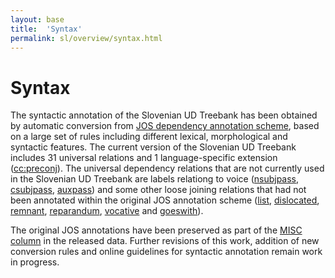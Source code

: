 ```yaml
---
layout: base
title:  'Syntax'
permalink: sl/overview/syntax.html
---
```


# Syntax

The syntactic annotation of the Slovenian UD Treebank has been obtained by automatic conversion from [JOS dependency annotation scheme](http://eng.slovenscina.eu/tehnologije/razclenjevalnik), based on a large set of rules including different lexical, morphological and syntactic features. The current version of the Slovenian UD Treebank includes 31 universal relations and 1 language-specific extension ([cc:preconj](../../en/feat/cc-preconj.html)). The universal dependency relations that are not currently used in the Slovenian UD Treebank are labels relationg to voice ([nsubjpass](../../u/dep/nsubjpass.html), [csubjpass](../../u/dep/csubjpass.html), [auxpass](../../u/dep/auxpass.html)) and some other loose joining relations that had not been annotated within the original JOS annotation scheme ([list](../../u/dep/list.html), [dislocated](../../u/dep/dislocated.html), [remnant](../../u/dep/remnant.html), [reparandum](../../u/dep/reparandum.html), [vocative](../../u/dep/vocative.html) and [goeswith](../../u/dep/goeswith.html)).

The original JOS annotations have been preserved as part of the [MISC column](http://universaldependencies.github.io/docs/format.html) in the released data. Further revisions of this work, addition of new conversion rules and online guidelines for syntactic annotation remain work in progress.

